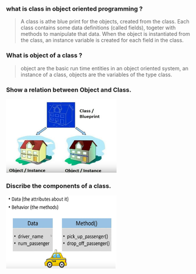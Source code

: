 ### what is class in object oriented programming ?
> A class is athe blue print for the objects, created from the class.
> Each class contains some data definitions (called fields), togeter with methods to manipulate that data.
> When the object is instantiated from the class, an instance variable is created for each field in the class.

### What is object of a class ?
> object are the basic run time entities in an object oriented system, an instance of a class, objects are the variables of the type class.


### Show a relation between Object and Class.
<img src="../public/images/class_object_relation.png" alt="Alternative text" width="300" height="200">

### Discribe the components of a class.
<img src="../public/images/class_components.png" alt="Alternative text" width="300" height="200">
